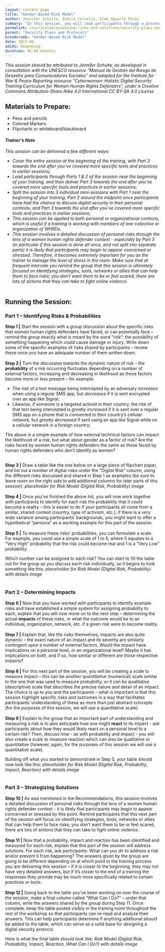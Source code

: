 ```yaml
---
layout: content-page
title: "Gender-Based Risk Model"
author: Jennifer Schulte, Indira Cornelio, Alma Uguarte Perez
summary: "In this session, you will lead participants through a process of first identifying the specific risks they face, both as women and as human rights defenders, and then designing an individual security strategy that addresses these risks."
permalink: /curriculum/assessing-risks-and-solutions/security-plans-and-protocols/deepening/gender-based-risk-model/
parent: "Security Plans and Protocols"
breadcrumb: "Gender-Based Risk Model"
date: 2017-06
adids: Deepening
duration: 45-60 minutes
---
```

*This session should be attributed to Jennifer Schulte, as developed in consultation with the UNESCO resource “Manual de Gestión del Riesgo de Desastre para Comunicadores Sociales” and adapted for the Institute for War & Peace Reporting resource "Cyberwomen: Holistic Digital Security Training Curriculum for Women Human Rights Defenders", under a Creative Commons Attribution-Share Alike 4.0 International CC BY-SA 4.0 License*

## Materials to Prepare: 
- Pens and pencils
- Colored Markers
- Flipcharts or whiteboard/blackboard

#### *Trainer's Note*
*This session can be delivered a few different ways:*
- *Cover the entire session at the beginning of the training, with Part 3 towards the end after you’ve covered more specific tools and practices in earlier sessions;*
- *Lead participants through Parts 1 & 2 of the session near the beginning of your training, and then deliver Part 3 towards the end after you’ve covered more specific tools and practices in earlier sessions;*
- *Split the session into 3 individual mini-sessions with Part 1 near the beginning of your training, Part 2 around the midpoint once participants have had the chance to discuss digital security in their personal contexts, and Part 3 towards the end after you’ve covered more specific tools and practices in earlier sessions;*
- *This session can be applied to both personal or organizational contexts, which is useful if a training is working with members of one collective or organization of WHRDs.*
- *This session involves a detailed discussion of personal risks through the lens of a women human rights defender context - especially by Part 3 (in particular if this session is done all once, and not split into separate parts) it is likely that participants may begin to appear concerned or stressed. Therefore, it becomes extremely important for you as the trainer to manage the level of stress in the room. Make sure that at frequent intervals you remind the group that this session is ultimately focused on identifying strategies, tools, networks or allies that can help them to face risks; you don’t want them to be or feel scared, there are lots of actions that they can take to fight online violence.*
<br><br>

## Running the Session:

### Part 1 – Identifying Risks & Probabilities
**Step 1 |** Start the session with a group discussion about the specific risks that women human rights defenders have faced, or can potentially face – remind the group exactly what is meant by the word “risk”: the possibility of something happening which could cause damage or injury. Write down some of the specific examples of risks shared by participants – review these once you have an adequate number of them written down.
<br><br>
**Step 2 |** Turn the discussion towards the dynamic nature of risk – the **probability** of a risk occurring fluctuates depending on a number of external factors, increasing and decreasing in likelihood as these factors become more or less present – for example:
- The risk of a text message being intercepted by an adversary *increases* when using a regular SMS app, but *decreases* if it is sent encrypted over an app like Signal;
- Likewise, if someone is a targeted activist in their country, the risk of that text being intercepted is *greatly increased* if it is sent over a regular SMS app on a phone that is connected to their country’s cellular network, but *greatly decreased* if sent using an app like Signal while on a cellular network in a foreign country;

The above is a simple example of how external technical factors can impact the likelihood of a risk, but what about gender as a factor of risk? Are the risks faced by women human rights defenders the same as those faced by human rights defenders who don’t identify as women?
<br><br>

**Step 3 |** Draw a table like the one below on a large piece of flipchart paper, and list out a number of digital risks under the “Digital Risk” column, using the different risks discussed and shared in Step 1 as examples (be sure to leave room on the right side to add additional columns for later parts of this session): *placeholder for Risk Model (Digital Risk, Probability) image*
<br><br>
**Step 4 |** Once you’ve finished the above list, you will now work together with participants to identify for each risk the probability that it could become a reality – this is easier to do if your participants all come from a similar, shared context (country, type of activism, etc.); if there is a very wide variance among participants’ backgrounds, you might want to offer a hypothetical “persona” as a working example for this part of the session.
<br><br>
**Step 5 |** To measure these risks’ probabilities, you can formulate a scale. For example, you could use a simple scale of 1 to 5, where 5 equates to a “Very High” probability that the risk could become real and 1 is a “Very Low” probability.

Which number can be assigned to each risk? You can start to fill the table out for the group as you discuss each risk individually, so it begins to look something like this: *placeholder for Risk Model (Digital Risk, Probability) with details image*
<br><br>

### Part 2 – Determining Impacts

**Step 6 |** Now that you have worked with participants to identify example risks and have established a simple system for assigning probability to each, explain that you will now move on to the next step – determining the actual **impacts** of these risks, or what the outcome would be to an individual, organization, network, etc. if a given risk were to become reality.
<br><br>
**Step 7 |** Explain that, like the risks themselves, impacts are also quite dynamic – the exact nature of an impact and its severity are similarly contingent upon a number of external factors. Would the impact have implications on a personal level, or an organizational level? Maybe it has implications on both, and if so, how similar or different are those respective impacts?
<br><br>
**Step 8 |** For this next part of the session, you will be creating a scale to measure impact – this can be another *quantitative* (numerical) scale similar to the one that was used to measure probability, or it can be *qualitative* (descriptive) scale that describes the precise nature and detail of an impact. The choice is up to you and the participants – what is important is that this session highlight specific risks and outcomes in a way that facilitates participants’ understanding of these as more than just abstract concepts (for the purposes of this session, we will use a quantitative scale).
<br><br>
**Step 9 |** Explain to the group that an important part of understanding and measuring a risk is to also anticipate how one might **react** to its impact - ask participants about how they would likely react on a personal level to a certain risk? Then, discuss how - as with probability and impact - you will also create a scale to measure reaction which can also be qualitative or quantitative (however, again, for the purposes of this session we will use a quantitative scale).

Building off what you started to demonstrate in Step 5, your table should now look like this: *placeholder for Risk Model (Digital Risk, Probability, Impact, Reaction) with details image*
<br><br>

### Part 3 – Strategizing Solutions
**Step 10 |** As was mentioned in the Recommendations, this session involves a detailed discussion of personal risks through the lens of a women human rights defender context - it is likely that participants may begin to appear concerned or stressed by this point. Remind participants that this next part of the session will focus on identifying strategies, tools, networks or allies that can help them to face risks; you don’t want them to be or feel scared, there are lots of actions that they can take to fight online violence.
<br><br>
**Step 11 |** Now that a probability, impact and reaction has been identified and measured for each risk, explain that this part of the session will address solutions. For each risk, ask participants: What can you do to address a risk and/or prevent it from happening? The answers given by the group are going to be different depending on at which point in the training process you are delivering this session – if it is closer to the beginning, they may not have very detailed answers, but if it’s closer to the end of a training the responses they provide may be much more specifically related to certain practices or tools.
<br><br>
**Step 12 |** Going back to the table you’ve been working on over the course of the session, make a final column called “What Can I Do?” – under that column, write the answers shared by the group during Step 11. Once complete, keep the table posted visibly in the training room throughout the rest of the workshop so that participants can re-read and analyze their answers. This can help participants determine if anything additional should be added to the table, which can serve as a solid base for designing a digital security protocol.

Here is what the final table should look like: *Risk Model (Digital Risk, Probability, Impact, Reaction, What Can I Do?) with details image*
